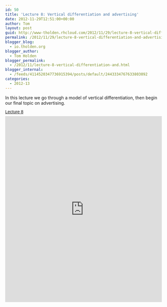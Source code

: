 ```yaml
---
id: 50
title: 'Lecture 8: Vertical differentiation and advertising'
date: 2012-11-29T12:51:00+00:00
author: Tom
layout: post
guid: http://www-tholden.rhcloud.com/2012/11/29/lecture-8-vertical-differentiation-and-advertising-2/
permalink: /2012/11/29/lecture-8-vertical-differentiation-and-advertising-2/
blogger_blog:
  - io.tholden.org
blogger_author:
  - Tom Holden
blogger_permalink:
  - /2012/11/lecture-8-vertical-differentiation-and.html
blogger_internal:
  - /feeds/4114520347736915394/posts/default/2443334767633803092
categories:
  - 2012-13
---
```

In this lecture we go through a model of vertical differentiation, then begin our final topic on advertising.  <a title="View Lecture 8 on Scribd" href="http://www.scribd.com/doc/114873001/Lecture-8" style="margin: 12px auto 6px auto; font-family: Helvetica,Arial,Sans-serif; font-style: normal; font-variant: normal; font-weight: normal; font-size: 14px; line-height: normal; font-size-adjust: none; font-stretch: normal; -x-system-font: none; display: block; text-decoration: underline;">Lecture 8</a><iframe src="http://www.scribd.com/embeds/114873001/content?start_page=1&view_mode=scroll&access_key=key-2jn5e3t2jww9ymkvfjab" data-auto-height="true" data-aspect-ratio="1.33333333333333" scrolling="no" width="100%" height="600" frameborder="0"></iframe>